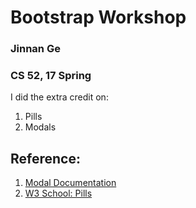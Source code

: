 # Bootstrap Workshop
### Jinnan Ge
### CS 52, 17 Spring


I did the extra credit on:
1. Pills
2. Modals

## Reference:
1. [Modal Documentation](https://v4-alpha.getbootstrap.com/components/modal/#how-it-works)
2. [W3 School: Pills](https://www.w3schools.com/bootstrap/bootstrap_tabs_pills.asp)
